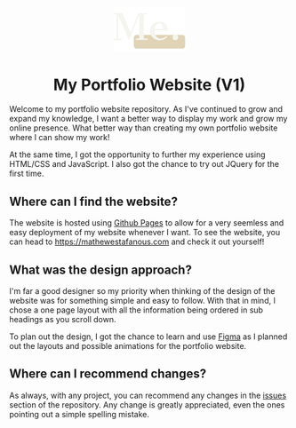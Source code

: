 <p align="center">
    <img src="./static/resources/Logo.png" width="130px">
    <h1 align="center">My Portfolio Website (V1)</h1>
</p>

Welcome to my portfolio website repository. As I've continued to grow and expand my knowledge, I want a better way to display my work and grow my online presence. What better way than creating my own portfolio website where I can show my work!

At the same time, I got the opportunity to further my experience using HTML/CSS and JavaScript. I also got the chance to try out JQuery for the first time.

## Where can I find the website?

The website is hosted using [Github Pages](https://pages.github.com/) to allow for a very seemless and easy deployment of my website whenever I want. To see the website, you can head to https://mathewestafanous.com and check it out yourself!

## What was the design approach?

I'm far a good designer so my priority when thinking of the design of the website was for something simple and easy to follow. With that in mind, I chose a one page layout with all the information being ordered in sub headings as you scroll down.

To plan out the design, I got the chance to learn and use [Figma](https://www.figma.com/) as I planned out the layouts and possible animations for the portfolio website.

## Where can I recommend changes?

As always, with any project, you can recommend any changes in the [issues](https://github.com/Mathew-Estafanous/Mathew-Estafanous.github.io/issues) section of the repository. Any change is greatly appreciated, even the ones pointing out a simple spelling mistake.
